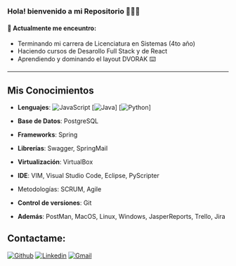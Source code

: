 ### Hola! bienvenido a mi Repositorio 👨🏻‍💻

<!--
**juaniserrano/juaniserrano** is a ✨ _special_ ✨ repository because its `README.md` (this file) appears on your GitHub profile.

Here are some ideas to get you started:

- 🔭 I’m currently working on ...
- 🌱 I’m currently learning ...
- 👯 I’m looking to collaborate on ...
- 🤔 I’m looking for help with ...
- 💬 Ask me about ...
- 📫 How to reach me: ...
- 😄 Pronouns: ...
- ⚡ Fun fact: ...
-->

#### 🌱 Actualmente me enceuntro: 
- Terminando mi carrera de Licenciatura en Sistemas (4to año) 
- Haciendo cursos de Desarollo Full Stack y de React
- Aprendiendo y dominando el layout DVORAK ⌨️
---

## Mis Conocimientos
- **Lenguajes**: 
![JavaScript](https://img.shields.io/badge/JavaScript-323330?style=for-the-badge&logo=javascript&logoColor=F7DF1E)
[![Java](https://img.shields.io/badge/Java-ED8B00?style=for-the-badge&logo=java&logoColor=white)]
[![Python](https://img.shields.io/badge/Python-3776AB?style=for-the-badge&logo=python&logoColor=white)]

- **Base de Datos**: PostgreSQL
- **Frameworks**: Spring
- **Librerías**: Swagger, SpringMail
- **Virtualización**: VirtualBox
- **IDE**: VIM, Visual Studio Code, Eclipse, PyScripter
- Metodologías: SCRUM, Agile
- **Control de versiones**: Git
- **Además**: PostMan, MacOS, Linux, Windows, JasperReports, Trello, Jira

## Contactame: 
[![Github](https://img.shields.io/badge/-Github-000?style=flat&logo=Github&logoColor=white)](https://github.com/juaniserrano)
[![Linkedin](https://img.shields.io/badge/-LinkedIn-blue?style=flat&logo=Linkedin&logoColor=white)](https://www.linkedin.com/in/juan-ignacio-serrano-luna/)
[![Gmail](https://img.shields.io/badge/-Gmail-c14438?style=flat&logo=Gmail&logoColor=white)](mailto:juanignacioserranoluna@gmail.com)
